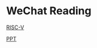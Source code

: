# WeChat Reading

[RISC-V](https://xkfan.github.io/weChatReading/risc-v)

[PPT](https://xkfan.github.io/weChatReading/ppt)
